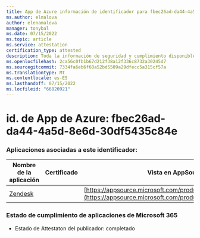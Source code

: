 ```yaml
---
title: App de Azure información de identificador para fbec26ad-da44-4a5d-8e6d-30df5435c84e
ms.author: elmalova
author: elenamalova
manager: tonybal
ms.date: 07/15/2022
ms.topic: article
ms.service: attestation
certification_type: attested
description: Toda la información de seguridad y cumplimiento disponible para fbec26ad-da44-4a5d-8e6d-30df5435c84e.
ms.openlocfilehash: 2ca56c0fb1b67d212f38a12f336c8732a30245d7
ms.sourcegitcommit: 7334fa6eb6f68a52bd5509a29dfecc5a315cf57a
ms.translationtype: MT
ms.contentlocale: es-ES
ms.lasthandoff: 07/15/2022
ms.locfileid: "66820921"
---
```

# <a name="azure-app-id-fbec26ad-da44-4a5d-8e6d-30df5435c84e"></a>id. de App de Azure: fbec26ad-da44-4a5d-8e6d-30df5435c84e


### <a name="apps-associated-with-this-id"></a>Aplicaciones asociadas a este identificador:
| **Nombre de la aplicación** | **Certificado** | **Vista en AppSource** |
|--------------|---------------|-----------------------|
| [Zendesk](../forward/WA200003782.md) |  | [https://appsource.microsoft.com/product/office/WA200003782](https://appsource.microsoft.com/product/office/WA200003782) |

### <a name="microsoft-365-app-compliance-status"></a>Estado de cumplimiento de aplicaciones de Microsoft 365
- Estado de Attestaton del publicador: completado
